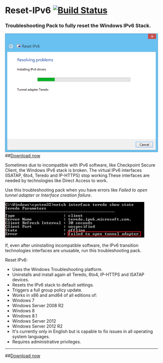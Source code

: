 Reset-IPv6 [![Build Status](https://ci.appveyor.com/api/projects/status/github/Tulpep/Reset-IPv6)](https://ci.appveyor.com/project/tulpep/Reset-IPv6)
==========

### Troubleshooting Pack to fully reset the Windows IPv6 Stack.

![Screenshot](ProjectDescription/Scheenshot.png)
##[Download now](https://github.com/Tulpep/Reset-IPv6/releases/download/2.0.13/ResetIPv6.diagcab)

Sometimes due to incompatible with IPv6 software, like Checkpoint Secure Client, the Windows IPv6 stack is broken. The virtual IPv6 interfaces (ISATAP, 6to4, Teredo and IP-HTTPS) stop working.These interfaces are needed by technologies like Direct Access to work.

Use this troubleshooting pack when you have errors like *Failed to open tunnel adapter* or *Interface creation failure*.

![Failed to open tunnel adapter](ProjectDescription/ErrorTeredo.png)

If, even after uninstalling incompatible software, the IPv6 transition technologies interfaces are unusable, run this troubleshooting pack.

Reset IPv6:
* Uses the Windows Troubleshooting platform.
* Uninstalls and install again all Teredo, 6to4, IP-HTTPS and ISATAP devices.
* Resets the IPv6 stack to default settings.
* Triggers a full group policy update.
* Works in x86 and amd64 of all editions of:
 * Windows 7
 * Windows Server 2008 R2
 * Windows 8
 * Windows 8.1
 * Windows Server 2012
 * Windows Server 2012 R2
* It's currently only in English but is capable to fix issues in all operating system languages.
* Requires administrative privileges.

---
##[Download now](https://github.com/Tulpep/Reset-IPv6/releases/download/V2.0/ResetIPv6.diagcab)
